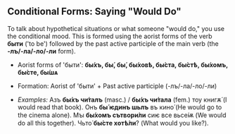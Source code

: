 ## Conditional Forms: Saying "Would Do"

To talk about hypothetical situations or what someone "would do," you use the conditional mood. This is formed using the aorist forms of the verb **быти** ('to be') followed by the past active participle of the main verb (the **-лъ/-ла/-ло/-ли** form).

* Aorist forms of 'быти': **бы́хъ, бы́, бы́, бы́ховѣ, бы́ста, бы́стѣ, бы́хомъ, бы́сте, бы́шѧ**
* Formation: Aorist of 'быти' + Past active participle (-лъ/-ла/-ло/-ли)

* *Examples:* Азъ **бы́хъ чи́талъ** (masc.) / **бы́хъ чи́тала** (fem.) тоу книгѫ́ (I would read that book). Онъ **бы́ ѥдинъ шьлъ** въ кино́ (He would go to the cinema alone). Мꙑ **бы́хомъ сътвори́ли** сиѥ все вьсе́ѭ (We would do all this together). Чьто́ **бы́сте хотѣ́ли**? (What would you like?).